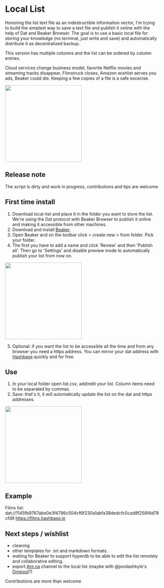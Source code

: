 # Local List
Honoring the list text file as an indestructible information vector, I'm trying to build the simplest way to save a text file and publish it online with the help of Dat and Beaker Browser. The goal is to use a basic local file for storing your knowledge (no terminal, just write and save) and automatically distribute it as decentralized backup.  

This version has multiple columns and the list can be ordered by column entries.

Cloud services change business model, favorite Netflix movies and streaming tracks disappear, Filmstruck closes, Amazon wishlist serves you ads, Beaker could die. Keeping a few copies of a file is a safe excecise.

<img align="center" src=".gif" width="250" height="auto">

## Release note
The script is dirty and work in progress, contributions and tips are welcome.

## First time install
1. Download local-list and place it in the folder you want to store the list. 
We're using the Dat protocol with Beaker Browser to publish it online and making it accessible from other machines.
2. Download and install [Beaker](https://beakerbrowser.com).
3. Open Beaker and on the toolbar click > create new > from folder. Pick your folder.
4. The first you have to add a name and click 'Review' and then 'Publish all'. Then go to 'Settings' and disable preview mode to automatically publish your list from now on.

<img align="center" src=".gif" width="250" height="auto">

5. Optional: if you want the list to be accessible all the time and from any browser you need a https address. You can mirror your dat address with [Hashbase](https://hashbase.io) quickly and for free.

## Use
1. In your local folder open list.csv, add/edit your list. Column items need to be separated by commas. 
2. Save: that's it, it will automatically update the list on the dat and https addresses.

<img align="center" src=".gif" width="250" height="auto">

## Example

Films list:
dat://1145fb9767abe0e3f4796c504cf6f230a1abfa38dedcfc0cad8f256f4d78cfd9
https://films.hashbase.io


## Next steps / wishlist
- cleaning
- other templates for .txt and markdown formats.
- waiting for Beaker to support hyperdb to be able to edit the list remotely and collaborative editing.
- export [Are.na](https://are.na) channel to the local list (maybe with @jondashkyle's [Dropout](https://github.com/jondashkyle/dropout)?)

Contributions are more than welcome

